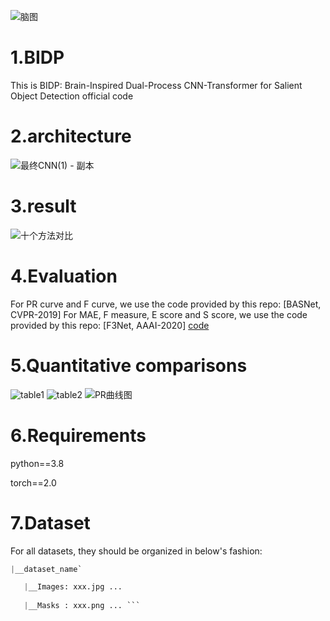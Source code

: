 ![脑图](https://github.com/user-attachments/assets/2e54a632-85d4-4074-9fa3-2cbd98afecde)

# 1.BIDP 
This is BIDP: Brain-Inspired Dual-Process CNN-Transformer for Salient Object Detection official  code
# 2.architecture
![最终CNN(1) - 副本](https://github.com/user-attachments/assets/51f66fe0-18e2-469f-9d62-9df32e4d800b)
# 3.result
![十个方法对比](https://github.com/user-attachments/assets/3d88258d-1c2e-4b8f-af8b-e6b8a8e695a5)
# 4.Evaluation
For PR curve and F curve, we use the code provided by this repo: [BASNet, CVPR-2019]
For MAE, F measure, E score and S score, we use the code provided by this repo: [F3Net, AAAI-2020]
[code](https://github.com/xuebinqin/Binary-Segmentation-Evaluation-Tool)

# 5.Quantitative comparisons
![table1](https://github.com/user-attachments/assets/dc66b8e5-f836-46a2-9ef6-c38afa61d8de)
![table2](https://github.com/user-attachments/assets/781b6f7c-1ce5-4121-91be-cb575352c02a)
![PR曲线图](https://github.com/user-attachments/assets/2841a6e9-e453-4762-a39d-c1b74141ce60)

# 6.Requirements
python==3.8

torch==2.0

# 7.Dataset
For all datasets, they should be organized in below's fashion:
```python
|__dataset_name`

   |__Images: xxx.jpg ...
   
   |__Masks : xxx.png ... ```





